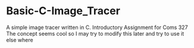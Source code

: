 # Basic-C-Image_Tracer
A simple image tracer written in C. Introductory Assignment for Coms 327
The concept seems cool so I may try to modify this later and try to use it else where
